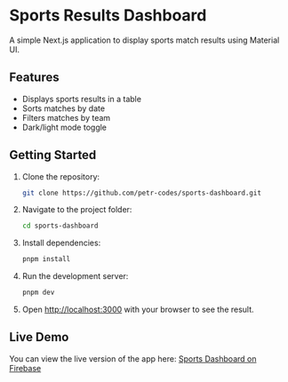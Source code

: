 # Sports Results Dashboard

A simple Next.js application to display sports match results using Material UI.

## Features

- Displays sports results in a table
- Sorts matches by date
- Filters matches by team
- Dark/light mode toggle

## Getting Started
1. Clone the repository:
   ```bash
   git clone https://github.com/petr-codes/sports-dashboard.git
2. Navigate to the project folder:
   ```bash
   cd sports-dashboard
3. Install dependencies:
   ```bash  
   pnpm install 
4. Run the development server:
   ```bash
   pnpm dev

5. Open [http://localhost:3000](http://localhost:3000) with your browser to see the result.

## Live Demo

You can view the live version of the app here: [Sports Dashboard on Firebase](https://sportsdashboard.web.app)
